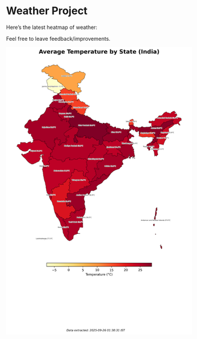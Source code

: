 # Weather Project

Here’s the latest heatmap of weather:

Feel free to leave feedback/improvements.

![India Heatmap](docs/assets/india_heatmap.png?v=D59F61)
